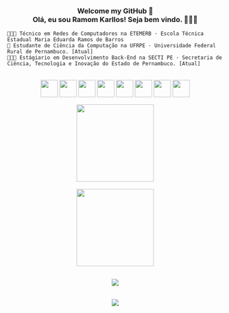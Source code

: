 ### 
<h3 align="center">  
Welcome my GitHub 👋 <br>Olá, eu sou Ramom Karllos! Seja bem vindo. 🚀🇧🇷
<br>

</h3>
 


```👨🏽‍🎓 Técnico em Redes de Computadores na ETEMERB · Escola Técnica Estadual Maria Eduarda Ramos de Barros```</br>
```🔭 Estudante de Ciência da Computação na UFRPE · Universidade Federal Rural de Pernambuco. [Atual]```</br>
```👨🏾‍💻 Estágiario em Desenvolvimento Back-End na SECTI PE · Secretaria de Ciência, Tecnologia e Inovação do Estado de Pernambuco. [Atual]```</br>



<div align="center" style="display: inline_block"><br>
  <img align="center" height="40" width="40" src="https://cdn.jsdelivr.net/gh/devicons/devicon/icons/visualstudio/visualstudio-plain.svg" />
  <img align="center" height="40" width="40" src="https://cdn.jsdelivr.net/gh/devicons/devicon/icons/vscode/vscode-original.svg" />
  <img align="center" height="40" width="40" src="https://cdn.jsdelivr.net/gh/devicons/devicon/icons/csharp/csharp-original.svg">
  <img align="center" height="40" width="40" src="https://cdn.jsdelivr.net/gh/devicons/devicon/icons/java/java-original.svg">
  <img align="center" height="40" width="40" src="https://cdn.jsdelivr.net/gh/devicons/devicon/icons/spring/spring-original.svg">
  <img align="center" height="40" width="40" src="https://cdn.jsdelivr.net/gh/devicons/devicon/icons/javascript/javascript-plain.svg">
  <img align="center" height="40" width="40" src="https://cdn.jsdelivr.net/gh/devicons/devicon/icons/html5/html5-original.svg">
  <img align="center" height="40" width="40" src="https://cdn.jsdelivr.net/gh/devicons/devicon/icons/css3/css3-original.svg">

  
</div><br>

<div align="center">
  <img height="180em" src="https://github-readme-stats-kdsm-rkzeraas-projects.vercel.app/api/top-langs/?username=rkzeraa&layout=compact&langs_count=8&border_radius=10px&theme=radical&hide=Less,jupyter%20notebook,scss"/>
</div>
<br>
<div align="center">

  <a href="https://github.com/RKzeraa">
  <img height="180em" src="https://github-readme-stats-kdsm-rkzeraas-projects.vercel.app/api?username=rkzeraa&show_icons=true&border_radius=10px&theme=radical&include_all_commits=true&count_public=true&count_private=true"/>
</div>
  
##
<h4 align="center">  
 <div>
   <a href="https://www.linkedin.com/in/ramomkarllos" target="_blank"><img src="https://img.shields.io/badge/-LinkedIn-%230077B5?style=for-the-badge&logo=linkedin&logoColor=white" target="_blank"></a>
 </div>
 <br>
 
 ![](https://komarev.com/ghpvc/?username=rkzeraa&style=for-the-badge)
<h4>
  


<!--
**RKzeraa/RKzeraa** is a ✨ _special_ ✨ repository because its `README.md` (this file) appears on your GitHub profile.

Here are some ideas to get you started:

- 🔭 I’m currently working on ...
- 🌱 I’m currently learning ...
- 👯 I’m looking to collaborate on ...
- 🤔 I’m looking for help with ...
- 💬 Ask me about ...
- 📫 How to reach me: ...
- 😄 Pronouns: ...
- ⚡ Fun fact: ...
-->
